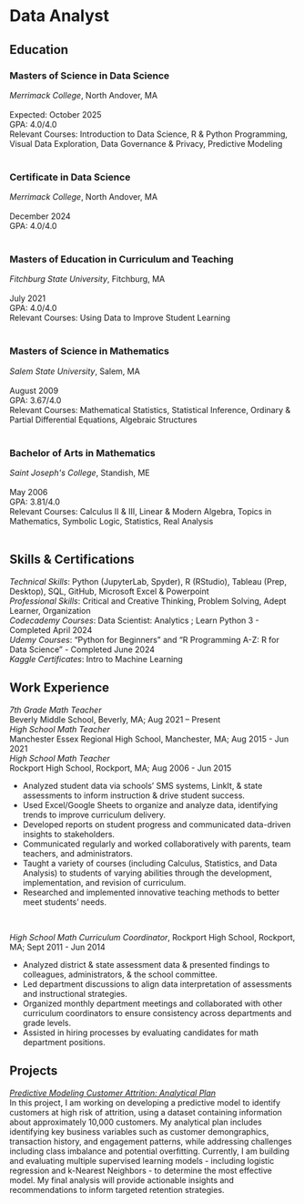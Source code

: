 # Data Analyst

## Education
### Masters of Science in Data Science <br>
*Merrimack College*, North Andover, MA <br>   	
Expected: October 2025 <br>
GPA: 4.0/4.0 <br>
Relevant Courses: Introduction to Data Science, R & Python Programming, Visual Data Exploration, Data Governance & Privacy, Predictive Modeling <br>
<br>
### Certificate in Data Science <br>
*Merrimack College*, North Andover, MA <br>   	
December 2024 <br>
GPA: 4.0/4.0 <br>
<br>
### Masters of Education in Curriculum and Teaching <br>
*Fitchburg State University*, Fitchburg, MA <br>   	
July 2021 <br>
GPA: 4.0/4.0 <br>
Relevant Courses: Using Data to Improve Student Learning <br>
<br>
### Masters of Science in Mathematics <br>
*Salem State University*, Salem, MA <br>   	
August 2009 <br>
GPA: 3.67/4.0 <br>
Relevant Courses: Mathematical Statistics, Statistical Inference, Ordinary & Partial Differential Equations, Algebraic Structures <br>
<br>
### Bachelor of Arts in Mathematics <br>
*Saint Joseph's College*, Standish, ME <br>   	
May 2006 <br>
GPA: 3.81/4.0 <br>
Relevant Courses: Calculus II & III, Linear & Modern Algebra, Topics in Mathematics, Symbolic Logic, Statistics, Real Analysis <br>
<br>

## Skills & Certifications
*Technical Skills*: Python (JupyterLab, Spyder), R (RStudio), Tableau (Prep, Desktop), SQL, GitHub, Microsoft Excel & Powerpoint <br>
*Professional Skills*: Critical and Creative Thinking, Problem Solving, Adept Learner, Organization <br>
*Codecademy Courses*:  Data Scientist: Analytics ; Learn Python 3 - Completed April 2024 <br>
*Udemy Courses*:  “Python for Beginners”  and “R Programming A-Z: R for Data Science” - Completed June 2024 <br>
*Kaggle Certificates*: Intro to Machine Learning

## Work Experience
*7th Grade Math Teacher* <br>
Beverly Middle School, Beverly, MA;	Aug 2021 – Present <br>
*High School Math Teacher* <br>
Manchester Essex Regional High School, Manchester, MA;	Aug 2015 - Jun 2021 <br>
*High School Math Teacher* <br>
Rockport High School, Rockport, MA;	Aug 2006 - Jun 2015 <br>
- Analyzed student data via schools’ SMS systems, LinkIt, & state assessments to inform instruction & drive student success. <br>
- Used Excel/Google Sheets to organize and analyze data, identifying trends to improve curriculum delivery. <br>
- Developed reports on student progress and communicated data-driven insights to stakeholders. <br>
- Communicated regularly and worked collaboratively with parents, team teachers, and administrators. <br>
- Taught a variety of courses (including Calculus, Statistics, and Data Analysis) to students of varying abilities through the development, implementation, and revision of curriculum. <br>
- Researched and implemented innovative teaching methods to better meet students’ needs.<br>
<br>

*High School Math Curriculum Coordinator*, Rockport High School, Rockport, MA;	Sept 2011 - Jun 2014 <br>
- Analyzed district & state assessment data & presented findings to colleagues, administrators, & the school committee. <br>
- Led department discussions to align data interpretation of assessments and instructional strategies. <br>
- Organized monthly department meetings and collaborated with other curriculum coordinators to ensure consistency across departments and grade levels. <br>
- Assisted in hiring processes by evaluating candidates for math department positions. <br>


## Projects
[*Predictive Modeling Customer Attrition: Analytical Plan* ](https://docs.google.com/document/d/1u1gm5lOHsj_egf4XmEafu4chqXZEY7l-BxG3yLZYDoE/edit?usp=drive_link) <br>
In this project, I am working on developing a predictive model to identify customers at high risk of attrition, using a dataset containing information about approximately 10,000 customers.  My analytical plan includes identifying key business variables such as customer demongraphics, transaction history, and engagement patterns, while addressing challenges including class imbalance and potential overfitting.  Currently, I am building and evaluating multiple supervised learning models - including logistic regression and k-Nearest Neighbors - to determine the most effective model.  My final analysis will provide actionable insights and recommendations to inform targeted retention strategies. <br>
